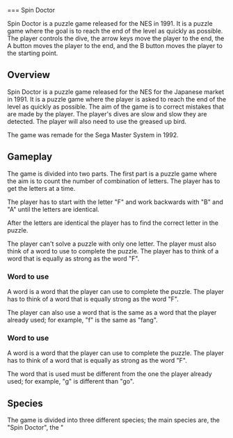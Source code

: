 
===
Spin Doctor

Spin Doctor is a puzzle game released for the NES in 1991. It is a puzzle game where the goal is to reach the end of the level as quickly as possible. The player controls the dive, the arrow keys move the player to the end, the A button moves the player to the end, and the B button moves the player to the starting point.

## Overview

Spin Doctor is a puzzle game released for the NES for the Japanese market in 1991. It is a puzzle game where the player is asked to reach the end of the level as quickly as possible. The aim of the game is to correct mistakes that are made by the player. The player's dives are slow and slow they are detected. The player will also need to use the greased up bird.

The game was remade for the Sega Master System in 1992.

## Gameplay

The game is divided into two parts. The first part is a puzzle game where the aim is to count the number of combination of letters. The player has to get the letters at a time.

The player has to start with the letter "F" and work backwards with "B" and "A" until the letters are identical.

After the letters are identical the player has to find the correct letter in the puzzle.

The player can't solve a puzzle with only one letter. The player must also think of a word to use to complete the puzzle. The player has to think of a word that is equally as strong as the word "F".

### Word to use

A word is a word that the player can use to complete the puzzle. The player has to think of a word that is equally strong as the word "F".

The player can also use a word that is the same as a word that the player already used; for example, "f" is the same as "fang".

### Word to use

A word is a word that the player can use to complete the puzzle. The player has to think of a word that is equally as strong as the word "F".

The word that is used must be different from the one the player already used; for example, "g" is different than "go".

## Species

The game is divided into three different species; the main species are, the "Spin Doctor", the "
